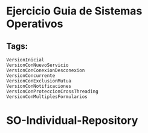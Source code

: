 # Ejercicio Guia de Sistemas Operativos  
##  Tags:   
    VersionInicial
    VersionConNuevoServicio
    VersionConConexionDesconexion
    VersionConcurrente
    VersionConExclusionMutua
    VersionConNotificaciones
    VersionConProteccionCrossThreading
    VersionConMultiplesFormularios
# SO-Individual-Repository
